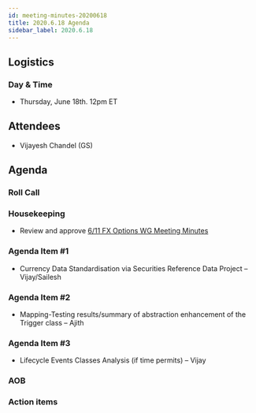 ```yaml
---
id: meeting-minutes-20200618
title: 2020.6.18 Agenda
sidebar_label: 2020.6.18
---
```


## Logistics 
### Day & Time
* Thursday, June 18th. 12pm ET

## Attendees
* Vijayesh Chandel (GS)


## Agenda

### Roll Call

### Housekeeping
* Review and approve [6/11 FX Options WG Meeting Minutes](https://github.com/finos/alloy/blob/master/meeting-minutes/fx-options-wg/2020.6.11-fx-options-wg-meeting.md)

### Agenda Item #1
* Currency Data Standardisation via Securities Reference Data Project – Vijay/Sailesh

### Agenda Item #2
* Mapping-Testing results/summary of abstraction enhancement of the Trigger class – Ajith

### Agenda Item #3
* Lifecycle Events Classes Analysis (if time permits) – Vijay

### AOB

### Action items


